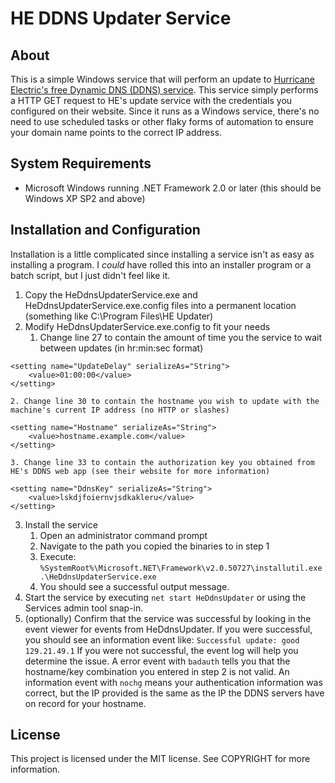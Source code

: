HE DDNS Updater Service
=======================

About
-----
This is a simple Windows service that will perform an update to [Hurricane Electric's free Dynamic DNS (DDNS) service](https://dns.he.net/). This service simply performs a HTTP GET request to HE's update service with the credentials you configured on their website. Since it runs as a Windows service, there's no need to use scheduled tasks or other flaky forms of automation to ensure your domain name points to the correct IP address.

System Requirements
-------------------
*  Microsoft Windows running .NET Framework 2.0 or later (this should be Windows XP SP2 and above)

Installation and Configuration
------------------------------
Installation is a little complicated since installing a service isn't as easy as installing a program. I *could* have rolled this into an installer program or a batch script, but I just didn't feel like it.

1. Copy the HeDdnsUpdaterService.exe and HeDdnsUpdaterService.exe.config files into a permanent location (something like C:\Program Files\HE Updater\)
2. Modify HeDdnsUpdaterService.exe.config to fit your needs
	1. Change line 27 to contain the amount of time you the service to wait between updates (in hr:min:sec format)
```
<setting name="UpdateDelay" serializeAs="String">
    <value>01:00:00</value>
</setting>
```
	2. Change line 30 to contain the hostname you wish to update with the machine's current IP address (no HTTP or slashes)
```
<setting name="Hostname" serializeAs="String">
    <value>hostname.example.com</value>
</setting>
```
	3. Change line 33 to contain the authorization key you obtained from HE's DDNS web app (see their website for more information)
```
<setting name="DdnsKey" serializeAs="String">
    <value>lskdjfoiernvjsdkakleru</value>
</setting>
```
3. Install the service
	1. Open an administrator command prompt
	2. Navigate to the path you copied the binaries to in step 1
	2. Execute: `%SystemRoot%\Microsoft.NET\Framework\v2.0.50727\installutil.exe .\HeDdnsUpdaterService.exe`
	3. You should see a successful output message.
4. Start the service by executing `net start HeDdnsUpdater` or using the Services admin tool snap-in.
5. (optionally) Confirm that the service was successful by looking in the event viewer for events from HeDdnsUpdater. If you were successful, you should see an information event like: `Successful update: good 129.21.49.1` If you were not successful, the event log will help you determine the issue. A error event with `badauth` tells you that the hostname/key combination you entered in step 2 is not valid. An information event with `nochg` means your authentication information was correct, but the IP provided is the same as the IP the DDNS servers have on record for your hostname.

License
-------
This project is licensed under the MIT license. See COPYRIGHT for more information. 